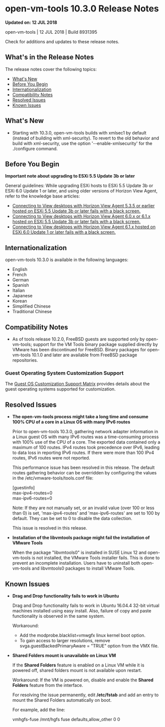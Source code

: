 open-vm-tools 10.3.0 Release Notes
==================================

**Updated on: 12 JUL 2018**

open-vm-tools | 12 JUL 2018 | Build 8931395

Check for additions and updates to these release notes.

What's in the Release Notes
---------------------------

The release notes cover the following topics:

*   [What's New](#whatsnew)
*   [Before You Begin](#beforeyoubegin)
*   [Internationalization](#i18n)
*   [Compatibility Notes](#compatibility)
*   [Resolved Issues](#resolvedissues)
*   [Known Issues](#knownissues)

What's New
----------

*   Starting with 10.3.0, open-vm-tools builds with xmlsec1 by default (instead of building with xml-security). To revert to the old behavior and build with xml-security, use the option
    '--enable-xmlsecurity' for the ./configure command.

Before You Begin
----------------

**Important note about upgrading to ESXi 5.5 Update 3b or later**

General guidelines: While upgrading ESXi hosts to ESXi 5.5 Update 3b or ESXi 6.0 Update 1 or later, and using older versions of Horizon View Agent, refer to the knowledge base articles:

*   [Connecting to View desktops with Horizon View Agent 5.3.5 or earlier hosted on ESXi 5.5 Update 3b or later fails with a black screen.](http://kb.vmware.com/kb/2144438)
*   [Connecting to View desktops with Horizon View Agent 6.0.x or 6.1.x hosted on ESXi 5.5 Update 3b or later fails with a black screen.](http://kb.vmware.com/kb/2144518)
*   [Connecting to View desktops with Horizon View Agent 6.1.x hosted on ESXi 6.0 Update 1 or later fails with a black screen.](http://kb.vmware.com/kb/2144453)

Internationalization
--------------------

open-vm-tools 10.3.0 is available in the following languages:

*   English
*   French
*   German
*   Spanish
*   Italian
*   Japanese
*   Korean
*   Simplified Chinese
*   Traditional Chinese

Compatibility Notes
-------------------

*   As of tools release 10.2.0, FreeBSD guests are supported only by open-vm-tools; support for the VM Tools binary package supplied directly by VMware has been discontinued for FreeBSD.  Binary packages for open-vm-tools 10.1.0 and later are available from FreeBSD package repositories.

### Guest Operating System Customization Support

The [Guest OS Customization Support Matrix](http://partnerweb.vmware.com/programs/guestOS/guest-os-customization-matrix.pdf) provides details about the guest operating systems supported for customization.


Resolved Issues
---------------

*   **The open-vm-tools process might take a long time and consume 100% CPU of a core in a Linux OS with many IPv6 routes**
    
    Prior to open-vm-tools 10.3.0, gathering network adapter information in a Linux guest OS with many IPv6 routes was a time-consuming process with 100% use of the CPU of a core. The exported data contained only a maximum of 100 routes. IPv4 routes took precedence over IPv6, leading to data loss in reporting IPv6 routes. If there were more than 100 IPv4 routes, IPv6 routes were not reported.
    
    This performance issue has been resolved in this release. The default routes gathering behavior can be overridden by configuring the values in the /etc/vmware-tools/tools.conf file:  
      
    \[guestinfo\]  
    max-ipv4-routes=0  
    max-ipv6-routes=0  
      
    Note: If they are not manually set, or an invalid value (over 100 or less than 0) is set, 'max-ipv4-routes' and 'max-ipv6-routes' are set to 100 by default. They can be set to 0 to disable the data collection.
    
    This issue is resolved in this release.
    
*   **Installation of the libvmtools package might fail the installation of VMware Tools**
    
    When the package "libvmtools0" is installed in SUSE Linux 12 and open-vm-tools is not installed, the VMware Tools installer fails. This is done to prevent an incomplete installation. Users have to uninstall both open-vm-tools and libvmtools0 packages to install VMware Tools.
    
Known Issues
------------

*   **Drag and Drop  functionality fails to work in Ubuntu**
    
    Drag and Drop functionality fails to work in Ubuntu 16.04.4 32-bit virtual machines installed using easy install. Also, failure of copy and paste functionality is observed in the same system.
    
    Workaround:
    
    *   Add the modprobe.blacklist=vmwgfx linux kernel boot option.
    *   To gain access to larger resolutions, remove svga.guestBackedPrimaryAware = "TRUE" option from the VMX file.

*   **Shared Folders mount is unavailable on Linux VM**
    
    If the **Shared Folders** feature is enabled on a Linux VM while it is powered off, shared folders mount is not available upon restart.
    
    Workaround: If the VM is powered on, disable and enable the **Shared Folders** feature from the interface.
    
    For resolving the issue permanently, edit **/etc/fstab** and add an entry to mount the Shared Folders automatically on boot.
    
    For example, add the line:
    
    vmhgfs-fuse   /mnt/hgfs    fuse    defaults,allow_other    0    0
